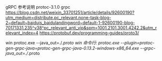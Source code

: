 gRPC 参考说明
protoc-3.1.0
grpc
https://blog.csdn.net/weixin_33701251/article/details/92600190?utm_medium=distribute.pc_relevant.none-task-blog-2~default~baidujs_baidulandingword~default-1-92600190-blog-70171331.235^v38^pc_relevant_anti_vip&spm=1001.2101.3001.4242.2&utm_relevant_index=4
https://protobuf.dev/programming-guides/proto3/

win protoc.exe --java_out=./*.proto
win 命令行:
protoc.exe --plugin=protoc-gen-grpc-java=protoc-gen-grpc-java-0.13.2-windows-x86_64.exe --grpc-java_out=./*.proto

